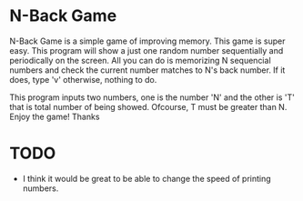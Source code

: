 
# N-Back Game

N-Back Game is a simple game of improving memory.
This game is super easy. This program will show a just one random number
sequentially and periodically on the screen. All you can do is memorizing
N sequencial numbers and check the current number matches to N's back number.
If it does, type 'v' otherwise, nothing  to do.

This program inputs two numbers, one is the number 'N' and the other is 'T' that is total number of being showed.
Ofcourse, T must be greater than N.
Enjoy the game! Thanks

# TODO

* I think it would be great to be able to change the speed of printing numbers.
